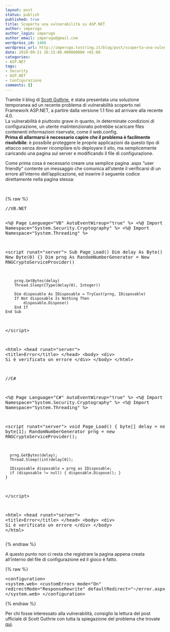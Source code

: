 ```yaml
---
layout: post
status: publish
published: true
title: Scoperta una vulnerabilità su ASP.NET
author: imperugo
author_login: imperugo
author_email: imperugo@gmail.com
wordpress_id: 1468
wordpress_url: http://imperugo.tostring.it/blog/post/scoperta-una-vulnerabilit%c3%a0-su-aspnet/
date: 2010-09-21 16:15:00.000000000 +01:00
categories:
- ASP.NET
tags:
- Security
- ASP.NET
- Configurazione
comments: []
---
```

<p>Tramite il blog di <a title="Scott Guthrie&#39;s Blog" href="http://weblogs.asp.net/scottgu/" rel="nofollow" target="_blank">Scott Guthrie</a>, è stata presentata una soluzione temporanea ad un recente problema di vulnerabilità scoperto nel Framework ASP.NET, a partire dalla versione 1.1 fino ad arrivare alla recente 4.0.    <br />La vulnerabilità è piuttosto grave in quanto, in determinate condizioni di configurazione, un utente malintenzionato potrebbe scaricare files contenenti informazioni riservate, come il web.config.    <br /><strong>Prima di allarmarsi è necessario capire che il problema è facilmente risolvibile</strong>: è possibile proteggere le proprie applicazioni da questo tipo di attacco senza dover ricompilare e/o deployare il sito, ma semplicemente caricando una pagina sul server e modificando il file di configurazione.</p>  <p>Come prima cosa è necessario creare una semplice pagina .aspx “user friendly” contente un messaggio che comunica all’utente il verificarsi di un errore all’interno dell’applicazione, ed inserire il seguente codice direttamente nella pagina stessa:</p>  <p>&#160;</p>  {% raw %}<pre class="brush: xml;">//VB.NET

&lt;%@ Page Language=&quot;VB&quot; AutoEventWireup=&quot;true&quot; %&gt;
&lt;%@ Import Namespace=&quot;System.Security.Cryptography&quot; %&gt;
&lt;%@ Import Namespace=&quot;System.Threading&quot; %&gt;

&lt;script runat=&quot;server&quot;&gt;
    Sub Page_Load()
        Dim delay As Byte() = New Byte(0) {}
        Dim prng As RandomNumberGenerator = New RNGCryptoServiceProvider()
        
        prng.GetBytes(delay)
        Thread.Sleep(CType(delay(0), Integer))
        
        Dim disposable As IDisposable = TryCast(prng, IDisposable)
        If Not disposable Is Nothing Then
            disposable.Dispose()
        End If
    End Sub
&lt;/script&gt;

&lt;html&gt;
&lt;head runat=&quot;server&quot;&gt;
    &lt;title&gt;Error&lt;/title&gt;
&lt;/head&gt;
&lt;body&gt;
    &lt;div&gt;
        Si è verificato un errore
    &lt;/div&gt;
&lt;/body&gt;
&lt;/html&gt;

//C# 

&lt;%@ Page Language=&quot;C#&quot; AutoEventWireup=&quot;true&quot; %&gt;
&lt;%@ Import Namespace=&quot;System.Security.Cryptography&quot; %&gt;
&lt;%@ Import Namespace=&quot;System.Threading&quot; %&gt;

&lt;script runat=&quot;server&quot;&gt;
   void Page_Load() {
      byte[] delay = new byte[1];
      RandomNumberGenerator prng = new RNGCryptoServiceProvider();

      prng.GetBytes(delay);
      Thread.Sleep((int)delay[0]);
        
      IDisposable disposable = prng as IDisposable;
      if (disposable != null) { disposable.Dispose(); }
    }
&lt;/script&gt;

&lt;html&gt;
&lt;head runat=&quot;server&quot;&gt;
    &lt;title&gt;Error&lt;/title&gt;
&lt;/head&gt;
&lt;body&gt;
    &lt;div&gt;
       Si è verificato un errore
    &lt;/div&gt;
&lt;/body&gt;
&lt;/html&gt;</pre>{% endraw %}

<p>A questo punto non ci resta che registrare la pagina appena creata all’interno del file di configurazione ed il gioco è fatto.</p>

{% raw %}<pre class="brush: xml;">&lt;configuration&gt;
   &lt;system.web&gt;
     &lt;customErrors mode=&quot;On&quot; redirectMode=&quot;ResponseRewrite&quot; defaultRedirect=&quot;~/error.aspx&quot; /&gt;
   &lt;/system.web&gt;
&lt;/configuration&gt;</pre>{% endraw %}

<p>Per chi fosse interessato alla vulnerabilità, consiglio la lettura del post ufficiale di Scott Guthrie con tutta la spiegazione del problema che trovate <a title="Important: ASP.NET Security Vulnerability" href="http://weblogs.asp.net/scottgu/archive/2010/09/18/important-asp-net-security-vulnerability.aspx" rel="nofollow" target="_blank">qui</a>.</p>
